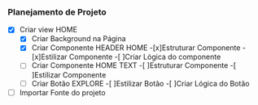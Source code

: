 ### Planejamento de Projeto

-[x] Criar view HOME
    -[x] Criar Background na Página
    -[x] Criar Componente HEADER HOME
        -[x]Estruturar Componente
        -[x]Estilizar Componente
        -[ ]Criar Lógica do componente
    -[ ] Criar Componente HOME TEXT
        -[ ]Estruturar Componente
        -[ ]Estilizar Componente
    -[ ] Criar Botão EXPLORE
        -[ ]Estilizar Botão
        -[ ]Criar Lógica do Botão
-[ ] Importar Fonte do projeto        